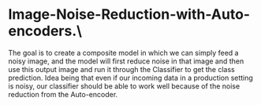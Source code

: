 # Image-Noise-Reduction-with-Auto-encoders.\

The goal is to create a composite model in which we can simply feed a noisy image, and the model will first reduce noise in that image and then use this output image and run it through the Classifier to get the class prediction. Idea being that even if our incoming data in a production setting is noisy, our classifier should be able to work well because of the noise reduction from the Auto-encoder.
